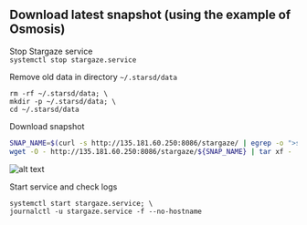## Download latest snapshot (using the example of Osmosis)  
Stop Stargaze service  
`systemctl stop stargaze.service`  

Remove old data in directory `~/.starsd/data`  
```
rm -rf ~/.starsd/data; \
mkdir -p ~/.starsd/data; \
cd ~/.starsd/data
```

Download snapshot  
```bash
SNAP_NAME=$(curl -s http://135.181.60.250:8086/stargaze/ | egrep -o ">starsd.*tar" | tr -d ">"); \
wget -O - http://135.181.60.250:8086/stargaze/${SNAP_NAME} | tar xf -
```
![alt text](https://github.com/c29r3/cosmos-snapshots/blob/main/2021-01-20_14-19.png?raw=true)

Start service and check logs  
```
systemctl start stargaze.service; \
journalctl -u stargaze.service -f --no-hostname
```

